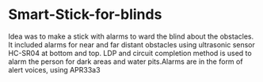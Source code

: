 # Smart-Stick-for-blinds

Idea was to make a stick with alarms to ward the blind about the obstacles. It included alarms for near and far distant obstacles using ultrasonic sensor HC-SR04 at bottom and top.
LDP and circuit completion method is used to alarm the person for dark areas and water pits.Alarms are in the form of alert voices, using APR33a3
